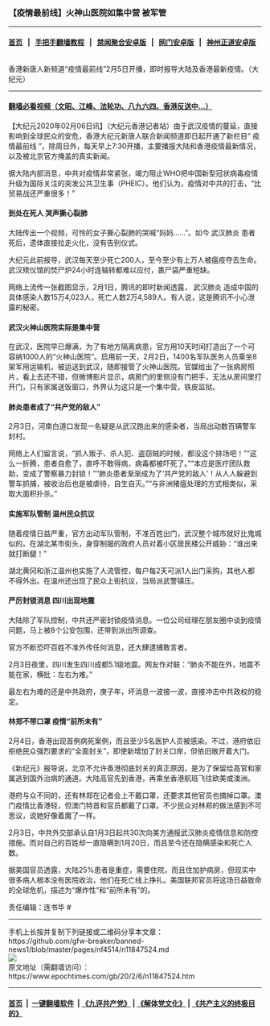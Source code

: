 ### 【疫情最前线】火神山医院如集中营 被军管
------------------------

#### [首页](https://github.com/gfw-breaker/banned-news1/blob/master/README.md) &nbsp;&nbsp;|&nbsp;&nbsp; [手把手翻墙教程](https://github.com/gfw-breaker/guides/wiki) &nbsp;&nbsp;|&nbsp;&nbsp; [禁闻聚合安卓版](https://github.com/gfw-breaker/bn-android) &nbsp;&nbsp;|&nbsp;&nbsp; [网门安卓版](https://github.com/oGate2/oGate) &nbsp;&nbsp;|&nbsp;&nbsp; [神州正道安卓版](https://github.com/SzzdOgate/update) 



<div><img alt="" class="aligncenter wp-post-image" src="https://i.epochtimes.com/assets/uploads/2020/02/9c3a1ba6c3e7a0bbd297ebff605fa705-600x400.jpg"/>
<div class="red16 caption">
 <p>
  香港新唐人新频道“疫情最前线”2月5日开播，即时报导大陆及香港最新疫情。（大纪元）
 </p>
</div>
</div><hr/>

#### [翻墙必看视频（文昭、江峰、法轮功、八九六四、香港反送中...）](http://167.172.214.107/home.html)

<div><p>
 【大纪元2020年02月06日讯】（大纪元香港记者站）由于武汉疫情的蔓延，直接影响到全球民众的安危，香港大纪元新唐人联合新闻频道即日起开通了新栏目“
 <ok href="https://www.epochtimes.com/gb/tag/%E7%96%AB%E6%83%85%E6%9C%80%E5%89%8D%E7%BA%BF.html">
  疫情最前线
 </ok>
 ”，除周日外，每天早上7:30开播，主要播报大陆和香港疫情最新情况，以及被北京官方掩盖的真实新闻。
</p>
<p>
</p>
<p>
 据大陆内部消息，中共对疫情非常紧张，竭力阻止WHO把中国新型冠状病毒疫情升级为国际关注的突发公共卫生事（PHEIC）。他们认为，疫情对中共的打击，“比贸易战还严重很多！”
</p>
<h4>
 到处在死人 哭声撕心裂肺
</h4>
<p>
 大陆传出一个视频，可怜的女子撕心裂肺的哭喊“妈妈……”。如今
 <ok href="https://www.epochtimes.com/gb/tag/%E6%AD%A6%E6%B1%89%E8%82%BA%E7%82%8E.html">
  武汉肺炎
 </ok>
 患者死后，遗体直接拉走火化，没有告别仪式。
</p>
<p>
 大纪元此前报导，武汉每天至少死亡200人，至今至少有上万人被瘟疫夺去生命。武汉殡仪馆的焚尸炉24小时连轴转都难以应付，裹尸袋严重短缺。
</p>
<p>
 网络上流传一张截图显示，2月1日，腾讯的即时新闻透露，
 <ok href="https://www.epochtimes.com/gb/tag/%E6%AD%A6%E6%B1%89%E8%82%BA%E7%82%8E.html">
  武汉肺炎
 </ok>
 造成中国的具体感染人数15万4,023人，死亡人数2万4,589人。有人说，这是腾讯不小心泄露的秘密。
</p>
<h4>
 武汉火神山医院实际是集中营
</h4>
<p>
 在武汉，医院早已爆满，为了有地方隔离病患，官方用10天时间打造出了一个可容纳1000人的“火神山医院”。启用前一天，2月2日，1400名军队医务人员乘坐8架军用运输机，被运送到武汉，随即接管了火神山医院。官媒给出了一张病房照片，看上去还不错，但微博影片显示，病房门的里侧没有门把手，无法从房间里打开门，只有家属送饭窗口，外界认为这只是一个集中营，铁皮监狱。
</p>
<h4>
 肺炎患者成了“共产党的敌人”
</h4>
<p>
 2月3日，河南白道口发现一名疑是从武汉跑出来的感染者，当局出动数百辆警车封村。
</p>
<p>
 网络上人们留言说，“抓人贩子、杀人犯、盗窃贼的时候，都没这个排场吧！”“这么一折腾，患者自愈了，直呼不敢得病，病毒都被吓死了。”“本应是医疗团队救助，变成了警察暴力封锁！”“肺炎患者渐渐成为了‘共产党的敌人’！从人人躲避到警车抓捕，被收治后也是被虐待，自生自灭。”“与非洲猪瘟处理的方式相类似，采取大面积扑杀。”
</p>
<h4>
 实施军队管制 温州民众抗议
</h4>
<p>
 随着疫情日益严重，官方出动军队管制，不准百姓出门，武汉整个城市就好比鬼城似的。在湖北某市街头，身穿制服的政府人员对着小区居民楼公开威胁：“谁出来就打断腿！”
</p>
<p>
 湖北黄冈和浙江温州也实施了人流管控，每户每2天可派1人出门采购，其他人都不得外出。在温州还出现了民众上街抗议，当局派武警镇压。
</p>
<h4>
 严厉封锁消息 四川出现地震
</h4>
<p>
 大陆除了军队控制，中共还严密封锁疫情消息。一位公司经理在朋友圈中谈到疫情问题，马上被8个公安包围，还带到派出所调查。
</p>
<p>
 官方不断恐吓百姓不准外传任何消息，还大肆逮捕敢言者。
</p>
<p>
 2月3日夜里，四川发生四川成都5.1级地震。网友作对联：“肺炎不能在外，地震不能在家，横批：左右为难。”
</p>
<p>
 最左右为难的还是中共政府，庚子年，坏消息一波接一波，直接冲击中共政权的稳定。
</p>
<h4>
 林郑不带口罩 疫情“前所未有”
</h4>
<p>
 2月4日，香港出现首例病死案例，而且至少5名医护人员被感染。不过，港府依旧拒绝民众强烈要求的“全面封关”，即使新增加了封关口岸，但依旧敞开着大门。
</p>
<p>
 《新纪元》报导说，北京不允许香港彻底封关的真正原因，是为了保留给高官和家属逃到国外治病的通道。大陆高官先到香港，再乘坐香港航班飞往欧美或澳洲。
</p>
<p>
 港府与众不同的，还有林郑在记者会上不戴口罩，还要求其他官员也摘掉口罩。澳门疫情比香港轻，但澳门特首和官员都戴了口罩。不少民众对林郑的做法感到不可思议，说她好像着魔了一样。
</p>
<p>
 2月3日，中共外交部承认自1月3日起共30次向美方通报武汉肺炎疫情信息和防控措施。而对自己的百姓却一直隐瞒到1月20日，而且至今还在隐瞒感染和死亡人数。
</p>
<p>
 据美国官员透露，大陆25%患者是重症，需要住院，而且住加护病房，但现实中很多病人根本没有医院收治，他们在死亡线上挣扎。美国联邦官员将这场日益致命的全球危机，描述为“爆炸性”和“前所未有”的。
</p>
<p>
 责任编辑：连书华 #
</p>
</div>
<hr/>
手机上长按并复制下列链接或二维码分享本文章：<br/>
https://github.com/gfw-breaker/banned-news1/blob/master/pages/nf4514/n11847524.md <br/>
<a href='https://github.com/gfw-breaker/banned-news1/blob/master/pages/nf4514/n11847524.md'><img src='https://github.com/gfw-breaker/banned-news1/blob/master/pages/nf4514/n11847524.md.png'/></a> <br/>
原文地址（需翻墙访问）：https://www.epochtimes.com/gb/20/2/6/n11847524.htm


------------------------
#### [首页](https://github.com/gfw-breaker/banned-news1/blob/master/README.md) &nbsp;|&nbsp; [一键翻墙软件](https://github.com/gfw-breaker/nogfw/blob/master/README.md) &nbsp;| [《九评共产党》](https://github.com/gfw-breaker/9ping.md/blob/master/README.md#九评之一评共产党是什么) | [《解体党文化》](https://github.com/gfw-breaker/jtdwh.md/blob/master/README.md) | [《共产主义的终极目的》](https://github.com/gfw-breaker/gczydzjmd.md/blob/master/README.md)


<img src='http://gfw-breaker.win/banned-news/pages/nf4514/n11847524.md' width='0px' height='0px'/>